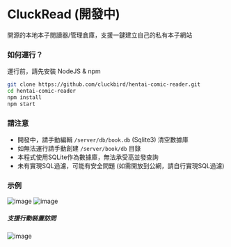 # CluckRead (開發中)
開源的本地本子閱讀器/管理倉庫，支援一鍵建立自己的私有本子網站

### 如何運行？
運行前，請先安裝 NodeJS & npm
```bash
git clone https://github.com/cluckbird/hentai-comic-reader.git
cd hentai-comic-reader
npm install
npm start
```

### 請注意
- 開發中，請手動編輯 `/server/db/book.db` (Sqlite3) 清空數據庫
- 如無法運行請手動創建 `/server/book/db` 目錄
- 本程式使用SQLite作為數據庫，無法承受高並發查詢
- 未有實現SQL過濾，可能有安全問題 (如需開放到公網，請自行實現SQL過濾)

### 示例

![image](https://ci.cncn3.cn/10d3ac759afa94b1b2245f570d5ac8be.png)
![image](https://ci.cncn3.cn/3d17ca5a2205ef6559149cc02375a2e7.png)

##### 支援行動裝置訪問

![image](https://ci.cncn3.cn/1f187148c18fec19e24770e70b5dc936.md.png)